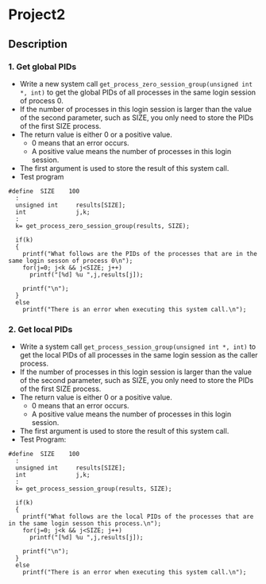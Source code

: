 # Project2
## Description
### 1. Get global PIDs
- Write a new system call `get_process_zero_session_group(unsigned int *, int)` to get the global PIDs of all processes in the same login session of process 0.
- If the number of processes in this login session is larger than the value of the second parameter, such as SIZE, you only need to store the PIDs of the first SIZE process.
- The return value is either 0 or a positive value.
  - 0 means that an error occurs.
  - A positive value means the number of processes in this login session.
- The first argument is used to store the result of this system call.
- Test program
```
#define  SIZE    100
  :
  unsigned int     results[SIZE];
  int              j,k;
  :
  k= get_process_zero_session_group(results, SIZE);
  
  if(k)
  {
    printf("What follows are the PIDs of the processes that are in the same login sesson of process 0\n");         
    for(j=0; j<k && j<SIZE; j++)
      printf("[%d] %u ",j,results[j]);
      
    printf("\n");
  }
  else
    printf("There is an error when executing this system call.\n");
```
### 2. Get local PIDs
- Write a system call `get_process_session_group(unsigned int *, int)` to get the local PIDs of all processes in the same login session as the caller process.
- If the number of processes in this login session is larger than the value of the second parameter, such as SIZE, you only need to store the PIDs of the first SIZE process.
- The return value is either 0 or a positive value.
  - 0 means that an error occurs.
  - A positive value means the number of processes in this login session.
- The first argument is used to store the result of this system call.
- Test Program:
```
#define  SIZE    100
  :
  unsigned int     results[SIZE];
  int              j,k;
  :
  k= get_process_session_group(results, SIZE);
  
  if(k)
  {
    printf("What follows are the local PIDs of the processes that are in the same login sesson this process.\n");         
    for(j=0; j<k && j<SIZE; j++)
      printf("[%d] %u ",j,results[j]);
      
    printf("\n");
  }
  else
    printf("There is an error when executing this system call.\n");
```
